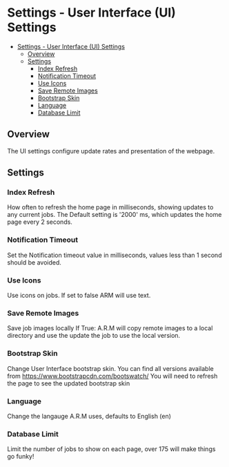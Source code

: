 # Settings - User Interface (UI) Settings
<!-- TOC -->
* [Settings - User Interface (UI) Settings](#settings---user-interface-ui-settings)
  * [Overview](#overview)
  * [Settings](#settings)
    * [Index Refresh](#index-refresh)
    * [Notification Timeout](#notification-timeout)
    * [Use Icons](#use-icons)
    * [Save Remote Images](#save-remote-images)
    * [Bootstrap Skin](#bootstrap-skin)
    * [Language](#language)
    * [Database Limit](#database-limit)
<!-- TOC -->

## Overview

The UI settings configure update rates and presentation of the webpage.

## Settings

### Index Refresh

How often to refresh the home page in milliseconds, showing updates to any current jobs.
The Default setting is '2000' ms, which updates the home page every 2 seconds.

### Notification Timeout

Set the Notification timeout value in milliseconds, values less than 1 second should be avoided.

### Use Icons

Use icons on jobs. If set to false ARM will use text.

### Save Remote Images

Save job images locally
If True: A.R.M will copy remote images to a local directory and use the update the job to use the local version.

### Bootstrap Skin

Change User Interface bootstrap skin.
You can find all versions available from https://www.bootstrapcdn.com/bootswatch/
You will need to refresh the page to see the updated bootstrap skin

### Language

Change the langauge A.R.M uses, defaults to English (en)

### Database Limit

Limit the number of jobs to show on each page, over 175 will make things go funky!
